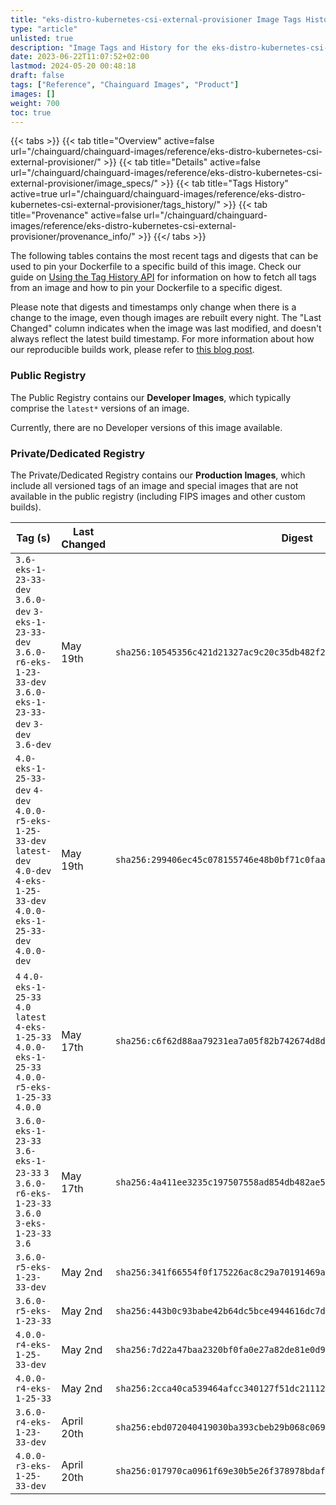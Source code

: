 ```yaml
---
title: "eks-distro-kubernetes-csi-external-provisioner Image Tags History"
type: "article"
unlisted: true
description: "Image Tags and History for the eks-distro-kubernetes-csi-external-provisioner Chainguard Image"
date: 2023-06-22T11:07:52+02:00
lastmod: 2024-05-20 00:48:18
draft: false
tags: ["Reference", "Chainguard Images", "Product"]
images: []
weight: 700
toc: true
---
```


{{< tabs >}}
{{< tab title="Overview" active=false url="/chainguard/chainguard-images/reference/eks-distro-kubernetes-csi-external-provisioner/" >}}
{{< tab title="Details" active=false url="/chainguard/chainguard-images/reference/eks-distro-kubernetes-csi-external-provisioner/image_specs/" >}}
{{< tab title="Tags History" active=true url="/chainguard/chainguard-images/reference/eks-distro-kubernetes-csi-external-provisioner/tags_history/" >}}
{{< tab title="Provenance" active=false url="/chainguard/chainguard-images/reference/eks-distro-kubernetes-csi-external-provisioner/provenance_info/" >}}
{{</ tabs >}}

The following tables contains the most recent tags and digests that can be used to pin your Dockerfile to a specific build of this image. Check our guide on [Using the Tag History API](/chainguard/chainguard-images/using-the-tag-history-api/) for information on how to fetch all tags from an image and how to pin your Dockerfile to a specific digest.

Please note that digests and timestamps only change when there is a change to the image, even though images are rebuilt every night. The "Last Changed" column indicates when the image was last modified, and doesn't always reflect the latest build timestamp. For more information about how our reproducible builds work, please refer to [this blog post](https://www.chainguard.dev/unchained/reproducing-chainguards-reproducible-image-builds).

### Public Registry
The Public Registry contains our **Developer Images**, which typically comprise the `latest*` versions of an image.

Currently, there are no Developer versions of this image available.

### Private/Dedicated Registry
The Private/Dedicated Registry contains our **Production Images**, which include all versioned tags of an image and special images that are not available in the public registry (including FIPS images and other custom builds).

| Tag (s)                                                                                                                                  | Last Changed | Digest                                                                    |
|------------------------------------------------------------------------------------------------------------------------------------------|--------------|---------------------------------------------------------------------------|
|  `3.6-eks-1-23-33-dev` `3.6.0-dev` `3-eks-1-23-33-dev` `3.6.0-r6-eks-1-23-33-dev` `3.6.0-eks-1-23-33-dev` `3-dev` `3.6-dev`              | May 19th     | `sha256:10545356c421d21327ac9c20c35db482f2beefd8072b0e7a547db91b7a9071c8` |
|  `4.0-eks-1-25-33-dev` `4-dev` `4.0.0-r5-eks-1-25-33-dev` `latest-dev` `4.0-dev` `4-eks-1-25-33-dev` `4.0.0-eks-1-25-33-dev` `4.0.0-dev` | May 19th     | `sha256:299406ec45c078155746e48b0bf71c0faa7ba79b5eae4a2ae4829bb4fb94594b` |
|  `4` `4.0-eks-1-25-33` `4.0` `latest` `4-eks-1-25-33` `4.0.0-eks-1-25-33` `4.0.0-r5-eks-1-25-33` `4.0.0`                                 | May 17th     | `sha256:c6f62d88aa79231ea7a05f82b742674d8d9268e363f163a6675adb5767ae4456` |
|  `3.6.0-eks-1-23-33` `3.6-eks-1-23-33` `3` `3.6.0-r6-eks-1-23-33` `3.6.0` `3-eks-1-23-33` `3.6`                                          | May 17th     | `sha256:4a411ee3235c197507558ad854db482ae583e558eba2a7c94fb588d92162022e` |
|  `3.6.0-r5-eks-1-23-33-dev`                                                                                                              | May 2nd      | `sha256:341f66554f0f175226ac8c29a70191469aebce55f5b432eb8512628843b4c5ee` |
|  `3.6.0-r5-eks-1-23-33`                                                                                                                  | May 2nd      | `sha256:443b0c93babe42b64dc5bce4944616dc7dbccbff8c1a95526cdd6e31b4ad7ce5` |
|  `4.0.0-r4-eks-1-25-33-dev`                                                                                                              | May 2nd      | `sha256:7d22a47baa2320bf0fa0e27a82de81e0d94aed31a3dda9e2323b9f8d98310fca` |
|  `4.0.0-r4-eks-1-25-33`                                                                                                                  | May 2nd      | `sha256:2cca40ca539464afcc340127f51dc21112c715cfedff4fc42db108068b8259ef` |
|  `3.6.0-r4-eks-1-23-33-dev`                                                                                                              | April 20th   | `sha256:ebd072040419030ba393cbeb29b068c06931af56f705274dd116dfaf5187473f` |
|  `4.0.0-r3-eks-1-25-33-dev`                                                                                                              | April 20th   | `sha256:017970ca0961f69e30b5e26f378978bdaf8b7d6cb6af505a1212abd4bfbf4b32` |

